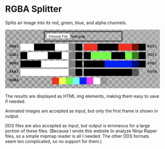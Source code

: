 # RGBA Splitter

Splits an image into its red, green, blue, and alpha channels.

![screenshot](ss.png)

The results are displayed as HTML img elements, making them easy to save if needed.

Animated images are accepted as input, but only the first frame is shown in output.

DDS files are also accepted as input, but output is erroneous for a large portion of these files. (Because I wrote this website to analyze Ninja Ripper files, so a simple mipmap reader is all I needed. The other DDS formats seem too complicated, so no support for them.)
